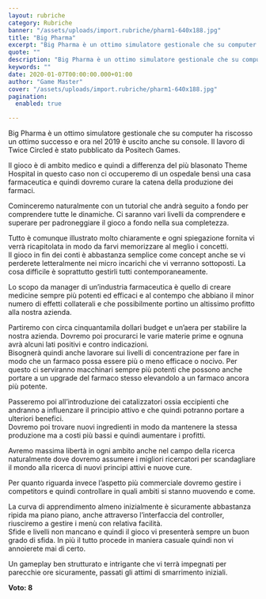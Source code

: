 ```yaml
---
layout: rubriche
category: Rubriche
banner: "/assets/uploads/import.rubriche/pharm1-640x188.jpg"
title: "Big Pharma"
excerpt: "Big Pharma è un ottimo simulatore gestionale che su computer ha riscosso un ottimo successo e ora nel 2019 è uscito anche su console. Il lavoro di Twice Circled è stato pubblicato da Positech Games. Il gioco è di ambito medico e quindi a differenza del più blasonato Theme Hospital in questo caso non ci [&hellip"
quote: ""
description: "Big Pharma è un ottimo simulatore gestionale che su computer ha riscosso un ottimo successo e ora nel 2019 è uscito anche su console. Il lavoro di Twice Circled è stato pubblicato da Positech Games. Il gioco è di ambito medico e quindi a differenza del più blasonato Theme Hospital in questo caso non ci [&hellip"
keywords: ""
date: 2020-01-07T00:00:00.000+01:00
author: "Game Master"
cover: "/assets/uploads/import.rubriche/pharm1-640x188.jpg"
pagination:
  enabled: true

---
```


Big Pharma è un ottimo simulatore gestionale che su computer ha riscosso un ottimo successo e ora nel 2019 è uscito anche su console. Il lavoro di Twice Circled è stato pubblicato da Positech Games.

Il gioco è di ambito medico e quindi a differenza del più blasonato Theme Hospital in questo caso non ci occuperemo di un ospedale bensì una casa farmaceutica e quindi dovremo curare la catena della produzione dei farmaci.

Cominceremo naturalmente con un tutorial che andrà seguito a fondo per comprendere tutte le dinamiche. Ci saranno vari livelli da comprendere e superare per padroneggiare il gioco a fondo nella sua completezza.

Tutto è comunque illustrato molto chiaramente e ogni spiegazione fornita vi verrà ricapitolata in modo da farvi memorizzare al meglio i concetti.  
Il gioco in fin dei conti è abbastanza semplice come concept anche se vi perderete letteralmente nei micro incarichi che vi verranno sottoposti. La cosa difficile è soprattutto gestirli tutti contemporaneamente.

Lo scopo da manager di un’industria farmaceutica è quello di creare medicine sempre più potenti ed efficaci e al contempo che abbiano il minor numero di effetti collaterali e che possibilmente portino un altissimo profitto alla nostra azienda.

Partiremo con circa cinquantamila dollari budget e un’aera per stabilire la nostra azienda. Dovremo poi procurarci le varie materie prime e ognuna avrà alcuni lati positivi e contro indicazioni.  
Bisognerà quindi anche lavorare sui livelli di concentrazione per fare in modo che un farmaco possa essere più o meno efficace o nocivo. Per questo ci serviranno macchinari sempre più potenti che possono anche portare a un upgrade del farmaco stesso elevandolo a un farmaco ancora più potente.

Passeremo poi all’introduzione dei catalizzatori ossia eccipienti che andranno a influenzare il principio attivo e che quindi potranno portare a ulteriori benefici.  
Dovremo poi trovare nuovi ingredienti in modo da mantenere la stessa produzione ma a costi più bassi e quindi aumentare i profitti.

Avremo massima libertà in ogni ambito anche nel campo della ricerca naturalmente dove dovremo assumere i migliori ricercatori per scandagliare il mondo alla ricerca di nuovi principi attivi e nuove cure.

Per quanto riguarda invece l’aspetto più commerciale dovremo gestire i competitors e quindi controllare in quali ambiti si stanno muovendo e come.

La curva di apprendimento almeno inizialmente è sicuramente abbastanza ripida ma piano piano, anche attraverso l’interfaccia del controller, riusciremo a gestire i menù con relativa facilità.  
Sfide e livelli non mancano e quindi il gioco vi presenterà sempre un buon grado di sfida. In più il tutto procede in maniera casuale quindi non vi annoierete mai di certo.

Un gameplay ben strutturato e intrigante che vi terrà impegnati per parecchie ore sicuramente, passati gli attimi di smarrimento iniziali.

**Voto: 8**